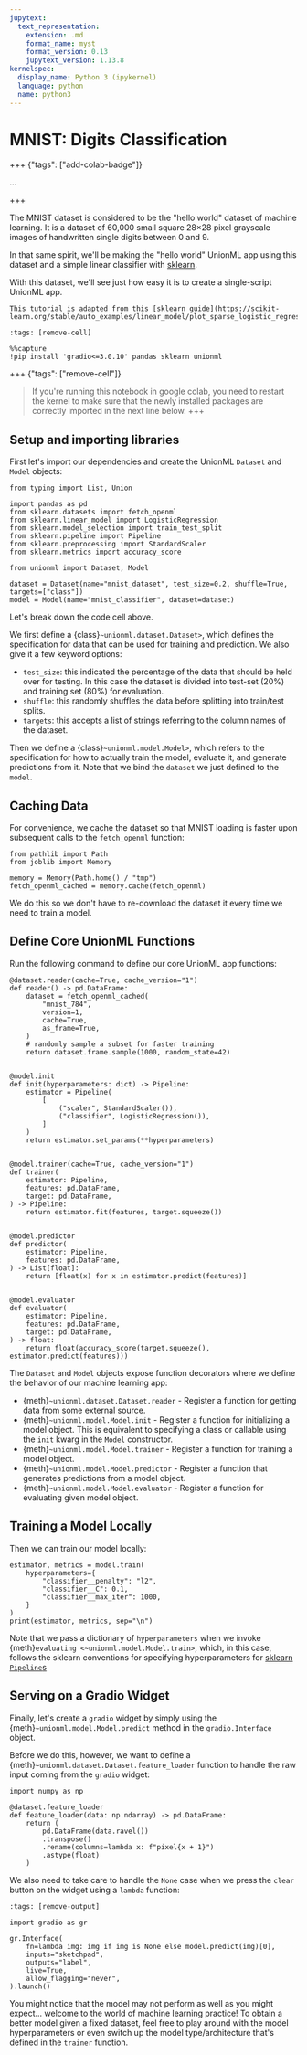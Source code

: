 ```yaml
---
jupytext:
  text_representation:
    extension: .md
    format_name: myst
    format_version: 0.13
    jupytext_version: 1.13.8
kernelspec:
  display_name: Python 3 (ipykernel)
  language: python
  name: python3
---
```


# MNIST: Digits Classification

+++ {"tags": ["add-colab-badge"]}

...

+++

The MNIST dataset is considered to be the "hello world" dataset of machine
learning. It is a dataset of 60,000 small square 28×28 pixel grayscale images
of handwritten single digits between 0 and 9.

In that same spirit, we'll be making the "hello world" UnionML app using this
dataset and a simple linear classifier with [sklearn](https://scikit-learn.org/stable/index.html).

With this dataset, we'll see just how easy it is to create a single-script UnionML app.

```{note}
This tutorial is adapted from this [sklearn guide](https://scikit-learn.org/stable/auto_examples/linear_model/plot_sparse_logistic_regression_mnist.html).
```

```{code-cell}
:tags: [remove-cell]

%%capture
!pip install 'gradio<=3.0.10' pandas sklearn unionml
```

+++ {"tags": ["remove-cell"]}
> If you're running this notebook in google colab, you need to restart the
> kernel to make sure that the newly installed packages are correctly imported
> in the next line below.
+++

## Setup and importing libraries

First let's import our dependencies and create the UnionML `Dataset` and `Model` objects:

```{code-cell} ipython3
from typing import List, Union

import pandas as pd
from sklearn.datasets import fetch_openml
from sklearn.linear_model import LogisticRegression
from sklearn.model_selection import train_test_split
from sklearn.pipeline import Pipeline
from sklearn.preprocessing import StandardScaler
from sklearn.metrics import accuracy_score

from unionml import Dataset, Model

dataset = Dataset(name="mnist_dataset", test_size=0.2, shuffle=True, targets=["class"])
model = Model(name="mnist_classifier", dataset=dataset)
```

Let's break down the code cell above.

We first define a {class}`~unionml.dataset.Dataset>`, which defines the specification for data that
can be used for training and prediction. We also give it a few keyword options:
- `test_size`: this indicated the percentage of the data that should be held
  over for testing. In this case the dataset is divided into test-set (20%) and
  training set (80%) for evaluation.
- `shuffle`: this randomly shuffles the data before splitting into train/test splits.
- `targets`: this accepts a list of strings referring to the column names of the dataset.

Then we define a {class}`~unionml.model.Model>`, which refers to the specification
for how to actually train the model, evaluate it, and generate predictions from
it. Note that we bind the `dataset` we just defined to the `model`.

## Caching Data

For convenience, we cache the dataset so that MNIST loading is faster upon
subsequent calls to the `fetch_openml` function:

```{code-cell} ipython3
from pathlib import Path
from joblib import Memory

memory = Memory(Path.home() / "tmp")
fetch_openml_cached = memory.cache(fetch_openml)
```

We do this so we don't have to re-download the dataset it every time we need to
train a model.

## Define Core UnionML Functions

Run the following command to define our core UnionML app functions:

```{code-cell} ipython3
@dataset.reader(cache=True, cache_version="1")
def reader() -> pd.DataFrame:
    dataset = fetch_openml_cached(
        "mnist_784",
        version=1,
        cache=True,
        as_frame=True,
    )
    # randomly sample a subset for faster training
    return dataset.frame.sample(1000, random_state=42)


@model.init
def init(hyperparameters: dict) -> Pipeline:
    estimator = Pipeline(
        [
            ("scaler", StandardScaler()),
            ("classifier", LogisticRegression()),
        ]
    )
    return estimator.set_params(**hyperparameters)


@model.trainer(cache=True, cache_version="1")
def trainer(
    estimator: Pipeline,
    features: pd.DataFrame,
    target: pd.DataFrame,
) -> Pipeline:
    return estimator.fit(features, target.squeeze())


@model.predictor
def predictor(
    estimator: Pipeline,
    features: pd.DataFrame,
) -> List[float]:
    return [float(x) for x in estimator.predict(features)]


@model.evaluator
def evaluator(
    estimator: Pipeline,
    features: pd.DataFrame,
    target: pd.DataFrame,
) -> float:
    return float(accuracy_score(target.squeeze(), estimator.predict(features)))
```

The `Dataset` and `Model` objects expose function decorators where we define
the behavior of our machine learning app:

- {meth}`~unionml.dataset.Dataset.reader` - Register a function for getting data
  from some external source.
- {meth}`~unionml.model.Model.init` - Register a function for initializing a
  model object. This is equivalent to specifying a class or callable using the
  `init` kwarg in the `Model` constructor.
- {meth}`~unionml.model.Model.trainer` - Register a function for training a
  model object.
- {meth}`~unionml.model.Model.predictor` - Register a function that generates
  predictions from a model object.
- {meth}`~unionml.model.Model.evaluator` - Register a function for evaluating given model object.

## Training a Model Locally

Then we can train our model locally:

```{code-cell} ipython3
estimator, metrics = model.train(
    hyperparameters={
        "classifier__penalty": "l2",
        "classifier__C": 0.1,
        "classifier__max_iter": 1000,
    }
)
print(estimator, metrics, sep="\n")
```

Note that we pass a dictionary of `hyperparameters` when we invoke
{meth}`evaluating <~unionml.model.Model.train>`,
which, in this case, follows the sklearn conventions for specifying
hyperparameters for [sklearn `Pipeline`s](https://scikit-learn.org/stable/modules/compose.html#nested-parameters)

## Serving on a Gradio Widget

Finally, let's create a `gradio` widget by simply using the
{meth}`~unionml.model.Model.predict` method in the `gradio.Interface`
object.

Before we do this, however, we want to define a {meth}`~unionml.dataset.Dataset.feature_loader`
function to handle the raw input coming from the `gradio` widget:

```{code-cell} ipython3
import numpy as np

@dataset.feature_loader
def feature_loader(data: np.ndarray) -> pd.DataFrame:
    return (
        pd.DataFrame(data.ravel())
        .transpose()
        .rename(columns=lambda x: f"pixel{x + 1}")
        .astype(float)
    )
```

We also need to take care to handle the `None` case when we press the `clear`
button on the widget using a `lambda` function:

```{code-cell} ipython3
:tags: [remove-output]

import gradio as gr

gr.Interface(
    fn=lambda img: img if img is None else model.predict(img)[0],
    inputs="sketchpad",
    outputs="label",
    live=True,
    allow_flagging="never",
).launch()
```

You might notice that the model may not perform as well as you might expect...
welcome to the world of machine learning practice! To obtain a better model
given a fixed dataset, feel free to play around with the model hyperparameters
or even switch up the model type/architecture that's defined in the `trainer`
function.
